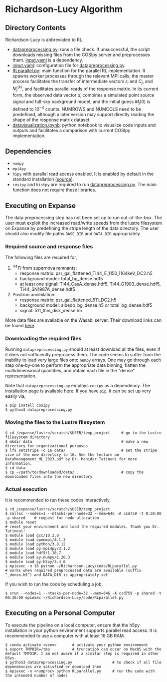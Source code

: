 # Richardson-Lucy Algorithm

## Directory Contents

Richardson-Lucy is abbreviated to RL.

- [datapreprocessing.py](code/datapreprocessing.py): runs a file check. If unsuccessful, the script downloads missing files from the COSIpy server and preprocesses them. [input.yaml](code/input.yaml) is a dependency.
- [input.yaml](code/input.yaml): configuration file for [datapreprocessing.py](code/datapreprocessing.py).
- [RLparallel.py](code/RLparallel.py): main function for the parallel RL implementation. It spawns worker processes through the relevant MPI calls,  the master process facilitates the transfer of intermediate vectors $\epsilon_i$ and $C_j$, and $M_j^{(k)}$, and facilitates parallel reads of the response matrix. In its current form, the observed data vector $d_i$ combines a simulated point source signal and full-sky background model, and the initial guess $M_j{(0)}$ is defined to $10^{-4}$ counts. NUMROWS and NUMCOLS need to be predefined, although a later version may support directly reading the shape of the response matrix dataset. 
- [datavisualization.ipynb](code/datavisualization.ipynb): python notebook to visualize code inputs and outputs and facilitates a comparison with current COSIpy implementation.

## Dependencies
- `numpy`
- `mpi4py`
- `h5py` with parallel read access enabled. It is enabled by default in the standard installation [[source](https://docs.h5py.org/en/latest/mpi.html)]. 
- `cosipy` and `histpy` are required to run [datapreprocessing.py](code/datapreprocessing.py). The main function does not require these libraries.

## Executing on Expanse

The data preprocessing step has not been set up to run out-of-the-box. 
The user must exploit the increased read/write speeds from the lustre 
filesystem on Expanse by predefining the stripe length of the data directory. 
The user should also modify file paths `BASE_DIR` and `DATA_DIR` appropriately. 

### Required source and response files

The following files are required for,
1. $^{44}Ti$ from supernova remnants:
    - response matrix: psr_gal_flattened_Ti44_E_1150_1164keV_DC2.h5
    - background model: total_bg_dense.hdf5
    - at least one signal: Ti44_CasA_dense.hdf5, Ti44_G1903_dense.hdf5, Ti44_SN1987A_dense.hdf5
2. Positron annihilation:
    - response matrix: psr_gal_flattened_511_DC2.h5
    - background model: albedo_bg_dense.h5 or total_bg_dense.hdf5
    - signal: 511_thin_disk_dense.h5

More data files are available on the Wasabi server. Their download links can be found [here](https://github.com/cositools/cosi-data-challenge-2/).

### Downloading the required files

Running `datapreprocessing.py` should at least download all the files, even
if it does not sufficiently preprocess them. The code seems to suffer from the 
inability to load very large files onto `numpy` arrays. One may go through each step 
one-by-one to perform the appropriate data binning, flatten the multidimensional 
quantities, and obtain each file in the "dense" representation. 

Note that `datapreprocessing.py` employs `cosipy` as a dependency. The installation page is available
[here](https://cositools.github.io/cosipy/install.html). If you have `pip`, it can
be set up very easily via,
```
$ pip install cosipy
$ python3 datapreprocessing.py
```

### Moving the files to the Lustre filesystem

```
$ cd /expanse/lustre/scratch/$USER/temp_project     # go to the Lustre filesystem directory
$ mkdir data                                        # make a new directory for organizational purposes
$ lfs setstripe -c 16 data/                         # set the stripe size of the new directory to 16. See the lecture on DataManagement_ML_2023.pdf by Dr. Mahidar Tatineni for more information.
$ cd data                                           
$ cp ~/path/to/downloaded/data/ .                   # copy the downloaded files into the new directory
```

### Actual execution

It is recommended to run these codes interactively,
```
$ cd /expanse/lustre/scratch/$USER/temp_project
$ salloc --nodes=1 --ntasks-per-node=32 --mem=64G -A csd759 -t 0:30:00 -p shared    # request for node allocation
$ module reset                                                                      # reset your environment and load the required modules. Thank you Dr. Tatineni!
$ module load gcc/10.2.0
$ module load openmpi/4.1.3
$ module load python/3.8.12
$ module load py-mpi4py/3.1.2
$ module load hdf5/1.10.7
$ module load py-numpy/1.20.3
$ module load py-h5py/3.4.0
$ mpiexec -n 16 python ~/Richardson-Lucy/code/RLparallel.py                 		# works when required preprocessed data are available (suffix “_dense.h5”) and DATA_DIR is appropriately set
```
If you wish to run the code by scheduling a job, 
```
$ srun --nodes=1 --ntasks-per-node=32 --mem=64G -A csd759 -p shared -t 00:30:00 mpiexec ~/Richardson-Lucy/code/RLparallel.py
```

## Executing on a Personal Computer

To execute the pipeline on a local computer, ensure that the h5py installation in your python environment supports parallel read access. 
It is recommended to use a computer with at least 16 GB RAM.
```
$ conda activate <venv>       # activate your python environment
$ export TMPDIR=/tmp          # truncation can occur on MacOS with the default TMPDIR. I am not aware if a similar step is required in other OSes.
$ python3 datapreprocessing.py                  # to check if all file dependencies are satisfied or download them
$ mpiexec -n <numproc> python RLparallel.py     # run the code with the intended number of nodes
```
